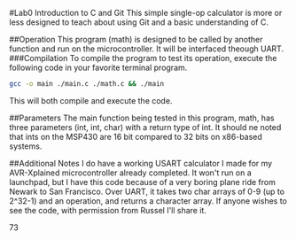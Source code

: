 #Lab0 Introduction to C and Git
This simple single-op calculator is more or less designed to teach about using Git and a basic understanding of C. 

##Operation
This program (math) is designed to be called by another function and run on the microcontroller. It will be interfaced theough UART.
###Compilation
To compile the program to test its operation, execute the following code in your favorite terminal program.
```sh
gcc -o main ./main.c ./math.c && ./main
```
This will both compile and execute the code.

##Parameters
The main function being tested in this program, math, has three parameters (int, int, char) with a return type of int. It should ne noted that ints on the MSP430 are 16 bit compared to 32 bits on x86-based systems. 

##Additional Notes
I do have a working USART calculator I made for my AVR-Xplained microcontroller already completed. It won't run on a launchpad, but I have this code because of a very boring plane ride from Newark to San Francisco. Over UART, it takes two char arrays of 0-9 (up to 2^32-1) and an operation, and returns a character array. If anyone wishes to see the code, with permission from Russel I'll share it.

73
